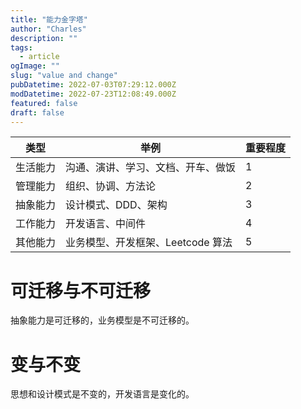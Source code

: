 ```yaml
---
title: "能力金字塔"
author: "Charles"
description: ""
tags:
  - article
ogImage: ""
slug: "value and change"
pubDatetime: 2022-07-03T07:29:12.000Z
modDatetime: 2022-07-23T12:08:49.000Z
featured: false
draft: false
---
```


| 类型     | 举例                                 | 重要程度 |
| -------- | ------------------------------------ | ---- |
| 生活能力 | 沟通、演讲、学习、文档、开车、做饭          | 1    |
| 管理能力 | 组织、协调、方法论                       | 2    |
| 抽象能力 | 设计模式、DDD、架构                     | 3    |
| 工作能力 | 开发语言、中间件                          | 4    |
| 其他能力 | 业务模型、开发框架、Leetcode 算法          | 5    |

# 可迁移与不可迁移

抽象能力是可迁移的，业务模型是不可迁移的。

# 变与不变

思想和设计模式是不变的，开发语言是变化的。
